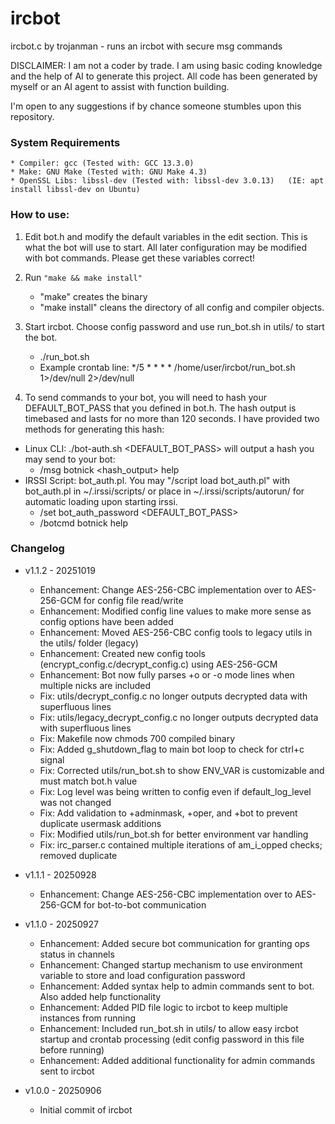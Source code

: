 # ircbot
ircbot.c by trojanman - runs an ircbot with secure msg commands

DISCLAIMER: I am not a coder by trade. I am using basic coding knowledge and the help of AI to generate this project.
All code has been generated by myself or an AI agent to assist with function building. 

I'm open to any suggestions if by chance someone stumbles upon this repository.


### System Requirements
    * Compiler: gcc (Tested with: GCC 13.3.0)
    * Make: GNU Make (Tested with: GNU Make 4.3)
    * OpenSSL Libs: libssl-dev (Tested with: libssl-dev 3.0.13)   (IE: apt install libssl-dev on Ubuntu)

### How to use:
1) Edit bot.h and modify the default variables in the edit section. This is what the bot will use to start. All later configuration may be modified with bot commands. Please get these variables correct!

2) Run `"make && make install"`
    * "make" creates the binary
    * "make install" cleans the directory of all config and compiler objects.

3) Start ircbot. Choose config password and use run_bot.sh in utils/ to start the bot. 
    * ./run_bot.sh
    * Example crontab line:  */5 * * * * /home/user/ircbot/run_bot.sh 1>/dev/null 2>/dev/null

4) To send commands to your bot, you will need to hash your DEFAULT_BOT_PASS that you defined in bot.h. The hash output is timebased and lasts for no more than 120 seconds. I have provided two methods for generating this hash:
* Linux CLI: ./bot-auth.sh <DEFAULT_BOT_PASS> will output a hash you may send to your bot: 
    * /msg botnick <hash_output> help
* IRSSI Script: bot_auth.pl. You may "/script load bot_auth.pl" with bot_auth.pl in ~/.irssi/scripts/ or place in ~/.irssi/scripts/autorun/ for automatic loading upon starting irssi. 
    * /set bot_auth_password <DEFAULT_BOT_PASS>
    * /botcmd botnick help

### Changelog

* v1.1.2 - 20251019
    * Enhancement: Change AES-256-CBC implementation over to AES-256-GCM for config file read/write
    * Enhancement: Modified config line values to make more sense as config options have been added
    * Enhancement: Moved AES-256-CBC config tools to legacy utils in the utils/ folder (legacy)
    * Enhancement: Created new config tools (encrypt_config.c/decrypt_config.c) using AES-256-GCM
    * Enhancement: Bot now fully parses +o or -o mode lines when multiple nicks are included
    * Fix: utils/decrypt_config.c no longer outputs decrypted data with superfluous lines
    * Fix: utils/legacy_decrypt_config.c no longer outputs decrypted data with superfluous lines
    * Fix: Makefile now chmods 700 compiled binary
    * Fix: Added g_shutdown_flag to main bot loop to check for ctrl+c signal
    * Fix: Corrected utils/run_bot.sh to show ENV_VAR is customizable and must match bot.h value
    * Fix: Log level was being written to config even if default_log_level was not changed
    * Fix: Add validation to +adminmask, +oper, and +bot to prevent duplicate usermask additions
    * Fix: Modified utils/run_bot.sh for better environment var handling
    * Fix: irc_parser.c contained multiple iterations of am_i_opped checks; removed duplicate

* v1.1.1 - 20250928
    * Enhancement: Change AES-256-CBC implementation over to AES-256-GCM for bot-to-bot communication

* v1.1.0 - 20250927
    * Enhancement: Added secure bot communication for granting ops status in channels
    * Enhancement: Changed startup mechanism to use environment variable to store and load configuration password
    * Enhancement: Added syntax help to admin commands sent to bot. Also added help <command> functionality
    * Enhancement: Added PID file logic to ircbot to keep multiple instances from running
    * Enhancement: Included run_bot.sh in utils/ to allow easy ircbot startup and crontab processing (edit config password in this file before running)
    * Enhancement: Added additional functionality for admin commands sent to ircbot

* v1.0.0 - 20250906
    * Initial commit of ircbot
